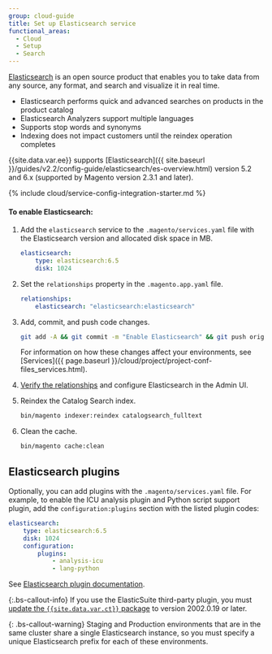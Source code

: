 ```yaml
---
group: cloud-guide
title: Set up Elasticsearch service
functional_areas:
  - Cloud
  - Setup
  - Search
---
```


[Elasticsearch](https://www.elastic.co) is an open source product that enables you to take data from any source, any format, and search and visualize it in real time.

*   Elasticsearch performs quick and advanced searches on products in the product catalog
*   Elasticsearch Analyzers support multiple languages
*   Supports stop words and synonyms
*   Indexing does not impact customers until the reindex operation completes

{{site.data.var.ee}} supports [Elasticsearch]({{ site.baseurl }}/guides/v2.2/config-guide/elasticsearch/es-overview.html) version 5.2 and 6.x (supported by Magento version 2.3.1 and later).

{% include cloud/service-config-integration-starter.md %}

#### To enable Elasticsearch:

1.  Add the `elasticsearch` service to the `.magento/services.yaml` file with the Elasticsearch version and allocated disk space in MB.

    ```yaml
    elasticsearch:
        type: elasticsearch:6.5
        disk: 1024
    ```

1.  Set the `relationships` property in the `.magento.app.yaml` file.

    ```yaml
    relationships:
        elasticsearch: "elasticsearch:elasticsearch"
    ```

1.  Add, commit, and push code changes.

    ```bash
    git add -A && git commit -m "Enable Elasticsearch" && git push origin <branch name>
    ```

    For information on how these changes affect your environments, see [Services]({{ page.baseurl }}/cloud/project/project-conf-files_services.html).

1.  [Verify the relationships]({{page.baseurl}}/cloud/project/project-conf-files_services.html#service-relationships) and configure Elasticsearch in the Admin UI.

1. Reindex the Catalog Search index.

    ```bash
    bin/magento indexer:reindex catalogsearch_fulltext
    ```

1. Clean the cache.

    ```bash
    bin/magento cache:clean
    ```

## Elasticsearch plugins

Optionally, you can add plugins with the `.magento/services.yaml` file. For example, to enable the ICU analysis plugin and Python script support plugin, add the `configuration:plugins` section with the listed plugin codes:

```yaml
elasticsearch:
    type: elasticsearch:6.5
    disk: 1024
    configuration:
        plugins:
            - analysis-icu
            - lang-python
```

See [Elasticsearch plugin documentation](https://www.elastic.co/guide/en/elasticsearch/plugins/current/index.html).

{:.bs-callout-info}
If you use the ElasticSuite third-party plugin, you must [update the `{{site.data.var.ct}}` package]({{page.baseurl}}/cloud/project/ece-tools-update.html) to version 2002.0.19 or later.

{: .bs-callout-warning}
Staging and Production environments that are in the same cluster share a single Elasticsearch instance, so you must specify a unique Elasticsearch prefix for each of these environments.

